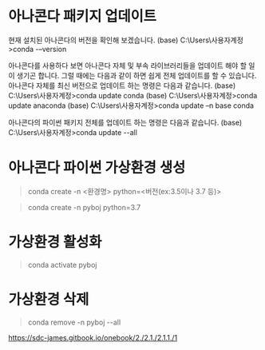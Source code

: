 
# 아나콘다 패키지 업데이트

현재 설치된 아나콘다의 버전을 확인해 보겠습니다.
(base) C:\Users\사용자계정>conda -–version


아나콘다를 사용하다 보면 아나콘다 자체 및 부속 라이브러리들을 업데이트 해야 할 일이 생기곤 합니다. 그럴 때에는 다음과 같이 하면 쉽게 전체 업데이트를 할 수 있습니다.
아나콘다 자체를 최신 버전으로 업데이트 하는 명령은 다음과 같습니다.
(base) C:\Users\사용자계정>conda update conda
(base) C:\Users\사용자계정>conda update anaconda
(base) C:\Users\사용자계정>conda update –n base conda


아나콘다의 파이썬 패키지 전체를 업데이트 하는 명령은 다음과 같습니다.
(base) C:\Users\사용자계정>conda update --all



# 아나콘다 파이썬 가상환경 생성

>conda create -n <환경명> python=<버전(ex:3.5이나 3.7 등)>

>conda create -n pyboj python=3.7

# 가상환경 활성화

>conda activate pyboj


# 가상환경 삭제

>conda remove -n pyboj --all


https://sdc-james.gitbook.io/onebook/2./2.1./2.1.1./1

